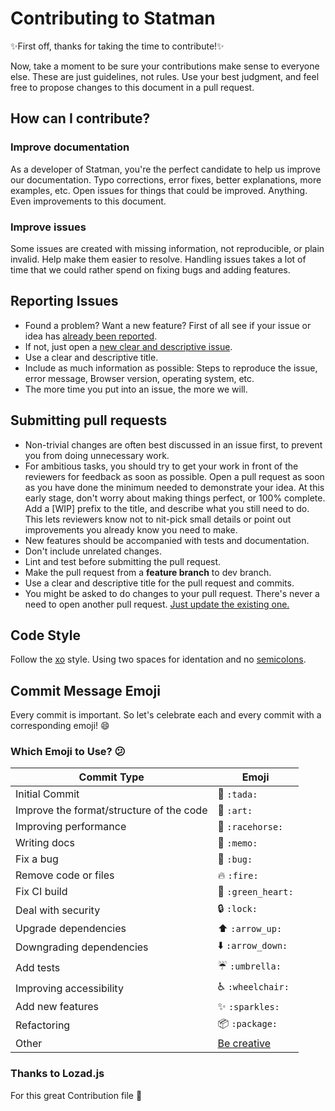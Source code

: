 # Contributing to Statman
:sparkles:First off, thanks for taking the time to contribute!:sparkles:

Now, take a moment to be sure your contributions make sense to everyone else.
These are just guidelines, not rules.
Use your best judgment, and feel free to propose changes to this document in a pull request.

## How can I contribute?

### Improve documentation

As a developer of Statman, you're the perfect candidate to help us improve our documentation. Typo corrections, error fixes, better explanations, more examples, etc. Open issues for things that could be improved. Anything. Even improvements to this document.

### Improve issues

Some issues are created with missing information, not reproducible, or plain invalid. Help make them easier to resolve. Handling issues takes a lot of time that we could rather spend on fixing bugs and adding features.

## Reporting Issues

- Found a problem? Want a new feature? First of all see if your issue or idea has [already been reported](https://github.com/mvdschee/statman/issues).
- If not, just open a [new clear and descriptive issue](https://github.com/mvdschee/statman/issues/new).
- Use a clear and descriptive title.
- Include as much information as possible: Steps to reproduce the issue, error message, Browser version, operating system, etc.
- The more time you put into an issue, the more we will.

## Submitting pull requests

- Non-trivial changes are often best discussed in an issue first, to prevent you from doing unnecessary work.
- For ambitious tasks, you should try to get your work in front of the reviewers for feedback as soon as possible. Open a pull request as soon as you have done the minimum needed to demonstrate your idea. At this early stage, don't worry about making things perfect, or 100% complete. Add a [WIP] prefix to the title, and describe what you still need to do. This lets reviewers know not to nit-pick small details or point out improvements you already know you need to make.
- New features should be accompanied with tests and documentation.
- Don't include unrelated changes.
- Lint and test before submitting the pull request.
- Make the pull request from a **feature branch** to dev branch.
- Use a clear and descriptive title for the pull request and commits.
- You might be asked to do changes to your pull request. There's never a need to open another pull request. [Just update the existing one.](https://github.com/RichardLitt/docs/blob/master/amending-a-commit-guide.md)

## Code Style
Follow the [xo](https://github.com/sindresorhus/xo) style.
Using two spaces for identation and no [semicolons](http://blog.izs.me/post/2353458699/an-open-letter-to-javascript-leaders-regarding).

## Commit Message Emoji

Every commit is important.
So let's celebrate each and every commit with a corresponding emoji! :smile:

### Which Emoji to Use? :confused:

Commit Type | Emoji
----------  | -------------
Initial Commit | :tada: `:tada:`
Improve the format/structure of the code | :art: `:art:`
Improving performance | :racehorse: `:racehorse:`
Writing docs | :memo: `:memo:`
Fix a bug | :bug: `:bug:`
Remove code or files | :fire: `:fire:`
Fix CI build | :green_heart: `:green_heart:`
Deal with security | :lock: `:lock:`
Upgrade dependencies | :arrow_up: `:arrow_up:`
Downgrading dependencies | :arrow_down: `:arrow_down:`
Add tests | :umbrella: `:umbrella:`
Improving accessibility | :wheelchair: `:wheelchair:`
Add new features | :sparkles: `:sparkles:`
Refactoring | :package: `:package:`
Other | [Be creative](http://www.emoji-cheat-sheet.com/)

### Thanks to Lozad.js
For this great Contribution file :tada:

